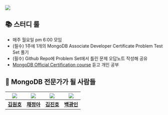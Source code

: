 <img src="https://capsule-render.vercel.app/api?type=soft&height=300&color=gradient&text=Let's%20get%20a%20MongoDB%20certification!&reversal=false&fontSize=40&animation=twinkling" />


## 📚 스터디 룰
- 매주 월요일 pm 6:00 모임
- (필수) 1주에 1개의 MongoDB Associate Developer Certificate Problem Test Set 풀기
- (필수) Github Repo에 Problem Set에서 틀린 문제 오답노트 작성해 공유
- [MongoDB Official Certification course](https://learn.mongodb.com/learning-paths/mongodb-nodejs-developer-path) 듣고 개인 공부

## 🤼 MongoDB 전문가가 될 사람들
| <img src="https://avatars.githubusercontent.com/u/5876149?v=4" /> | <img src="https://github.com/user-attachments/assets/f22a88f1-2ce6-4a72-994b-f15e363848db" /> | <img src="https://github.com/user-attachments/assets/db9fcf53-5c4a-4308-bdc2-c9b69a1320b8" /> | <img src="https://avatars.githubusercontent.com/u/74497253?v=4" /> | 
| --- | --- | --- | --- | 
| **[김원호](https://github.com/gitdog01)** | **[채정아](https://github.com/jokj624)** |**[김진호](https://github.com/reach0908)** | **[백광인](https://github.com/RookieAND)** | 

